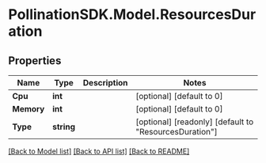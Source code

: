 
# PollinationSDK.Model.ResourcesDuration

## Properties

Name | Type | Description | Notes
------------ | ------------- | ------------- | -------------
**Cpu** | **int** |  | [optional] [default to 0]
**Memory** | **int** |  | [optional] [default to 0]
**Type** | **string** |  | [optional] [readonly] [default to "ResourcesDuration"]

[[Back to Model list]](../README.md#documentation-for-models)
[[Back to API list]](../README.md#documentation-for-api-endpoints)
[[Back to README]](../README.md)

